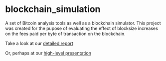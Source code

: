 # blockchain_simulation

A set of Bitcoin analysis tools as well as a blockchain simulator. This project was created for the pupose of
evaluating the effect of blocksize increases on the fees paid per byte of transaction on the blockchain.

Take a look at our [detailed report](http://natboehm.github.io/blockchain_simulation/report.html)

Or, perhaps at our [high-level presentation](http://natboehm.github.io/blockchain_simulation/presentation.html)
